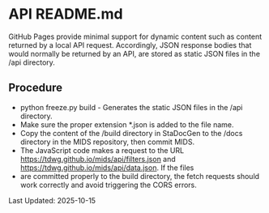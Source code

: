 # API README.md
GitHub Pages provide minimal support for dynamic content such as content returned by a local API request. 
Accordingly, JSON response bodies that would normally be returned by an API, are stored as static JSON files in 
the /api directory.

## Procedure
* python freeze.py build - Generates the static JSON files in the /api directory.
* Make sure the proper extension *.json is added to the file name.
* Copy the content of the /build directory in StaDocGen to the /docs directory in the MIDS repository, then commit MIDS.
* The JavaScript code makes a request to the URL https://tdwg.github.io/mids/api/filters.json and https://tdwg.github.io/mids/api/data.json. If the files
* are committed properly to the build directory, the fetch requests should work correctly and avoid triggering the CORS errors.

Last Updated: 2025-10-15